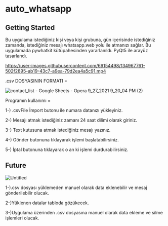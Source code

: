 # auto_whatsapp

## Getting Started
Bu uygulama istediğiniz kişi veya kişi grubuna, gün içerisinde istediğiniz zamanda, istediğiniz mesajı whatsapp.web yolu ile atmanızı sağlar.
Bu uygulamada pywhatkit kütüpahesinden yararlanıldı. PyQt5 ile arayüz tasarlandı.

https://user-images.githubusercontent.com/69154498/134967761-502f2895-ab19-43c7-a9ea-79d2ea4a5c91.mp4

.csv DOSYASININ FORMATI = 

![contact_list - Google Sheets - Opera 9_27_2021 9_20_04 PM (2)](https://user-images.githubusercontent.com/69154498/134967985-a149f343-0597-4c0e-905d-648c61b94834.png)

Programın kullanımı =

1-) .csvFile İmport butonu ile numara datanızı yükleyiniz.

2-) Mesajı atmak istediğiniz zamanı 24 saat dilimi olarak giriniz.

3-) Text kutusuna atmak istediğiniz mesajı yazınız.

4-) Gönder butonuna tıklayarak işlemi başlatabilirsiniz.

5-) İptal butonuna tıklayarak o an ki işlemi durdurabilirsiniz.

## Future
![Untitled](https://user-images.githubusercontent.com/69154498/134968514-f8e9b002-d1b4-460b-a30f-4a445f73028c.png)

1-).csv dosyası yüklemeden manuel olarak data eklenebilir ve mesaj gönderilebilir olucak.

2-)Yüklenen datalar tabloda gözükecek.

3-)Uygulama üzerinden .csv dosyasına manuel olarak data ekleme ve silme işlemleri olucak.

